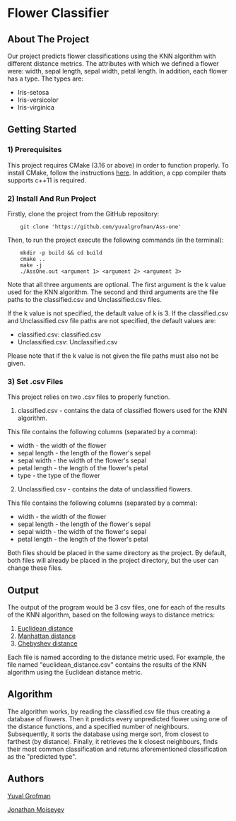 # Flower Classifier

## About The Project

Our project predicts flower classifications using the KNN algorithm with different distance metrics.
The attributes with which we defined a flower were: width, sepal length, sepal width, petal length. 
In addition, each flower has a type. The types are:
 - Iris-setosa
 - Iris-versicolor
 - Iris-virginica


## Getting Started

### 1) Prerequisites

This project requires CMake (3.16 or above) in order to function properly. 
To install CMake, follow the instructions [here](https://cmake.org/install/). In addition, a cpp compiler thats supports c++11 is required.

### 2) Install And Run Project

Firstly, clone the project from the GitHub repository:

        git clone 'https://github.com/yuvalgrofman/Ass-one'

Then, to run the project execute the following commands (in the terminal):

        mkdir -p build && cd build
        cmake ..
        make -j
        ./AssOne.out <argument 1> <argument 2> <argument 3>

Note that all three arguments are optional. 
The first argument is the k value used for the KNN algorithm.
The second and third arguments are the file paths to the classified.csv and Unclassified.csv files. 

If the k value is not specified, the default value of k is 3.
If the classified.csv and Unclassified.csv file paths are not specified, the default values are:
 - classified.csv: classified.csv
 - Unclassified.csv: Unclassified.csv

Please note that if the k value is not given the file paths must also not be given.

### 3) Set .csv Files


This project relies on two .csv files to properly function.
1. classified.csv - contains the data of classified flowers used for the KNN algorithm.

This file contains the following columns (separated by a comma):

 - width - the width of the flower
 - sepal length - the length of the flower's sepal
 - sepal width - the width of the flower's sepal
 - petal length - the length of the flower's petal
 - type - the type of the flower

2. Unclassified.csv - contains the data of unclassified flowers.

This file contains the following columns (separated by a comma):

 - width - the width of the flower
 - sepal length - the length of the flower's sepal
 - sepal width - the width of the flower's sepal
 - petal length - the length of the flower's petal

Both files should be placed in the same directory as the project.
By default, both files will already be placed in the project directory, but the user can change these files.


## Output

The output of the program would be 3 csv files, one for each of the results of the KNN algorithm, based on the following ways to distance metrics:
 1. [Euclidean distance](https://en.wikipedia.org/wiki/Euclidean_distance)
 2. [Manhattan distance](https://en.wikipedia.org/wiki/Taxicab_geometry)
 3. [Chebyshev distance](https://en.wikipedia.org/wiki/Chebyshev_distance)

Each file is named according to the distance metric used.
For example, the file named "euclidean_distance.csv" contains the results of the KNN algorithm using the Euclidean distance metric.


## Algorithm

The algorithm works, by reading the classified.csv file thus creating a database of flowers.
Then it predicts every unpredicted flower using one of the distance functions, and a specified number of neighbours.
Subsequently, it sorts the database using merge sort, from closest to farthest (by distance).
Finally, it retrieves the k closest neighbours, finds their most common classification and returns aforementioned classification as the "predicted type".

## Authors

[Yuval Grofman](https://github.com/yuvalgrofman)

[Jonathan Moiseyev](https://github.com/OldRimStalker)